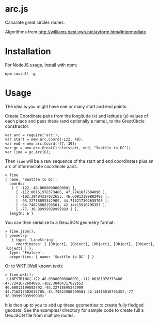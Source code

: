 # arc.js

Calculate great circles routes.

Algorithms from http://williams.best.vwh.net/avform.htm#Intermediate


# Installation

For NodeJS usage, install with npm:

    npm install -g


# Usage

The idea is you might have one or many start and end points.

Create Coordinate pairs from the longitude (x) and latitude (y) values
of each place and pass these (and optionally a name), to the GreatCircle
constructor:
 
    var arc = require('arc');
    var start = new arc.Coord(-122, 48);
    var end = new arc.Coord(-77, 39);
    var gc = new arc.GreatCircle(start, end, "Seattle to DC");
    var line = gc.Arc(6);

Then `line` will be a raw sequence of the start and end coordinates plus an arc of
intermediate coordinate pairs.

    > line
    { name: 'Seattle to DC',
      coords: 
       [ [ -122, 48.00000000000001 ],
         [ -112.06161978373486, 47.7241672604096 ],
         [ -102.38404317022653, 46.60813199882492 ],
         [ -93.22718895342909, 44.716217302635705 ],
         [ -84.74823988299501, 42.14415510795357 ],
         [ -77, 38.99999999999999 ] ],
      length: 6 }

You can then serialize to a GeoJSON geometry format:

    > line.json();
    { geometry: 
       { type: 'LineString',
         coordinates: [ [Object], [Object], [Object], [Object], [Object], [Object] ] },
      type: 'Feature',
      properties: { name: 'Seattle to DC' } }
    
Or to WKT (Well known text):

    > line.wkt();
    'LINESTRING(-122 48.00000000000001,-112.06161978373486 47.7241672604096,-102.38404317022653 46.60813199882492,-93.22718895342909 44.716217302635705,-84.74823988299501 42.14415510795357,-77 38.99999999999999)'
    
It is then up to you to add up these geometries to create fully fledged geodata. See the examples/ directory
for sample code to create full a GeoJSON file from multiple routes.

